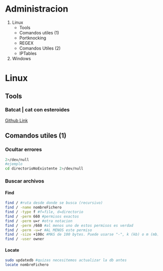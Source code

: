 # Administracion

1. Linux
	* Tools
	* Comandos utiles (1)
	* Portknocking
	* REGEX
	* Comandos Utiles (2)
	* IPTables
1. Windows

# Linux

## Tools

### Batcat | cat con esteroides

[Github Link](https://github.com/sharkdp/bat)

## Comandos utiles (1)

### Ocultar errores

```bash
2>/dev/null
#ejemplo
cd directorioNoExistente 2>/dev/null
```

### Buscar archivos
#### Find
```bash
find / #ruta desde donde se busca (recursivo)
find / -name nombreFichero
find / -type f #f=file, d=directorio
find / -perm 660 #permisos exactos
find / -perm u=r #otra notacion
find / -perm /660 #al menos uno de estos permisos es verdad
find / -perm -u=r #AL MENOS este permiso
find / -size +100c #MAS de 100 bytes. Puede usarse "-", k (kb) o m (mb)
find / -user owner
```
#### Locate
```bash
sudo updatedb #quizas necesitemos actualizar la db antes
locate nombreFichero
```